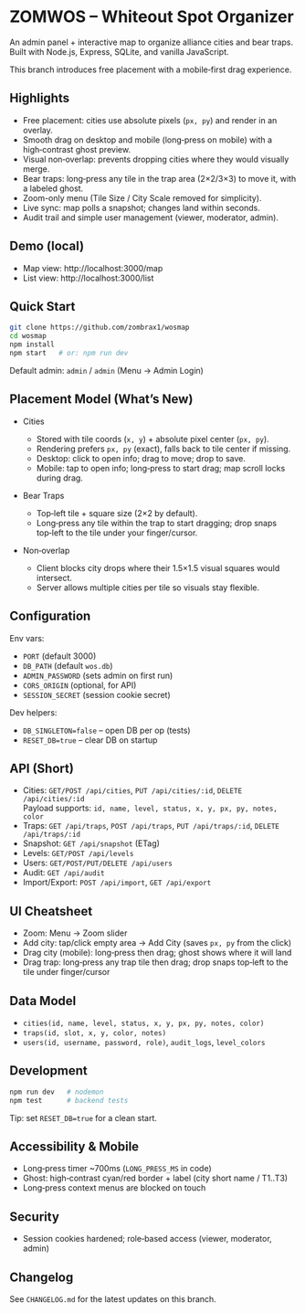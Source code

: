 # ZOMWOS – Whiteout Spot Organizer

An admin panel + interactive map to organize alliance cities and bear traps. Built with Node.js, Express, SQLite, and vanilla JavaScript.

This branch introduces free placement with a mobile‑first drag experience.

## Highlights

- Free placement: cities use absolute pixels (`px, py`) and render in an overlay.
- Smooth drag on desktop and mobile (long‑press on mobile) with a high‑contrast ghost preview.
- Visual non‑overlap: prevents dropping cities where they would visually merge.
- Bear traps: long‑press any tile in the trap area (2×2/3×3) to move it, with a labeled ghost.
- Zoom-only menu (Tile Size / City Scale removed for simplicity).
- Live sync: map polls a snapshot; changes land within seconds.
- Audit trail and simple user management (viewer, moderator, admin).

## Demo (local)

- Map view: http://localhost:3000/map
- List view: http://localhost:3000/list

## Quick Start

```bash
git clone https://github.com/zombrax1/wosmap
cd wosmap
npm install
npm start   # or: npm run dev
```

Default admin: `admin` / `admin` (Menu → Admin Login)

## Placement Model (What’s New)

- Cities
  - Stored with tile coords (`x, y`) + absolute pixel center (`px, py`).
  - Rendering prefers `px, py` (exact), falls back to tile center if missing.
  - Desktop: click to open info; drag to move; drop to save.
  - Mobile: tap to open info; long‑press to start drag; map scroll locks during drag.

- Bear Traps
  - Top‑left tile + square size (2×2 by default).
  - Long‑press any tile within the trap to start dragging; drop snaps top‑left to the tile under your finger/cursor.

- Non‑overlap
  - Client blocks city drops where their 1.5×1.5 visual squares would intersect.
  - Server allows multiple cities per tile so visuals stay flexible.

## Configuration

Env vars:
- `PORT` (default 3000)
- `DB_PATH` (default `wos.db`)
- `ADMIN_PASSWORD` (sets admin on first run)
- `CORS_ORIGIN` (optional, for API)
- `SESSION_SECRET` (session cookie secret)

Dev helpers:
- `DB_SINGLETON=false` – open DB per op (tests)
- `RESET_DB=true`    – clear DB on startup

## API (Short)

- Cities: `GET/POST /api/cities`, `PUT /api/cities/:id`, `DELETE /api/cities/:id`  
  Payload supports: `id, name, level, status, x, y, px, py, notes, color`
- Traps: `GET /api/traps`, `POST /api/traps`, `PUT /api/traps/:id`, `DELETE /api/traps/:id`
- Snapshot: `GET /api/snapshot` (ETag)
- Levels: `GET/POST /api/levels`
- Users: `GET/POST/PUT/DELETE /api/users`
- Audit: `GET /api/audit`
- Import/Export: `POST /api/import`, `GET /api/export`

## UI Cheatsheet

- Zoom: Menu → Zoom slider
- Add city: tap/click empty area → Add City (saves `px, py` from the click)
- Drag city (mobile): long‑press then drag; ghost shows where it will land
- Drag trap: long‑press any trap tile then drag; drop snaps top‑left to the tile under finger/cursor

## Data Model

- `cities(id, name, level, status, x, y, px, py, notes, color)`
- `traps(id, slot, x, y, color, notes)`
- `users(id, username, password, role)`, `audit_logs`, `level_colors`

## Development

```bash
npm run dev   # nodemon
npm test      # backend tests
```

Tip: set `RESET_DB=true` for a clean start.

## Accessibility & Mobile

- Long‑press timer ~700ms (`LONG_PRESS_MS` in code)
- Ghost: high‑contrast cyan/red border + label (city short name / T1..T3)
- Long‑press context menus are blocked on touch

## Security

- Session cookies hardened; role‑based access (viewer, moderator, admin)

## Changelog

See `CHANGELOG.md` for the latest updates on this branch.
